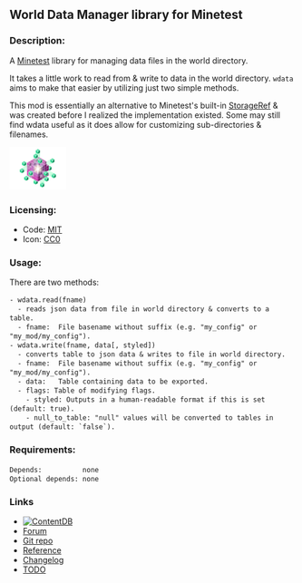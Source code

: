 ## World Data Manager library for Minetest

### Description:

A [Minetest][] library for managing data files in the world directory.

It takes a little work to read from & write to data in the world directory. `wdata` aims to make that easier by utilizing just two simple methods.

This mod is essentially an alternative to Minetest's built-in [StorageRef][] & was created before I realized the implementation existed. Some may still find wdata useful as it does allow for customizing sub-directories & filenames.

<img src="screenshot.png" alt="icon" width="100px" />

### Licensing:

- Code: [MIT](LICENSE.txt)
- Icon: [CC0](https://openclipart.org/detail/270878)

### Usage:

There are two methods:

```
- wdata.read(fname)
  - reads json data from file in world directory & converts to a table.
  - fname:  File basename without suffix (e.g. "my_config" or "my_mod/my_config").
- wdata.write(fname, data[, styled])
  - converts table to json data & writes to file in world directory.
  - fname:  File basename without suffix (e.g. "my_config" or "my_mod/my_config").
  - data:   Table containing data to be exported.
  - flags: Table of modifying flags.
    - styled: Outputs in a human-readable format if this is set (default: true).
    - null_to_table: "null" values will be converted to tables in output (default: `false`).
```

### Requirements:

```
Depends:          none
Optional depends: none
```

### Links

- [![ContentDB](https://content.minetest.net/packages/AntumDeluge/wdata/shields/title/)](https://content.minetest.net/packages/AntumDeluge/wdata/)
- [Forum](https://forum.minetest.net/viewtopic.php?t=26804)
- [Git repo](https://github.com/AntumMT/mod-wdata)
- [Reference](https://antummt.github.io/mod-wdata/docs/reference/)
- [Changelog](changelog.txt)
- [TODO](TODO.txt)


[Minetest]: http://minetest.net/
[StorageRef]: https://github.com/minetest/minetest/blob/c9144ae/doc/lua_api.txt#L6883
